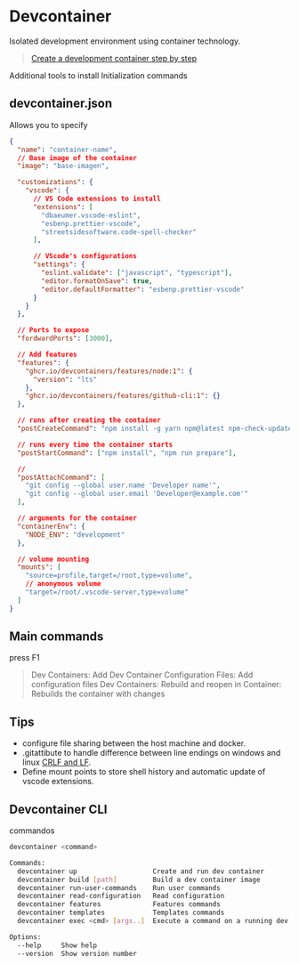 # Devcontainer

Isolated development environment using container technology.

> [Create a development container step by step](https://code.visualstudio.com/docs/devcontainers/create-dev-container)

Additional tools to install
Initialization commands

## devcontainer.json

Allows you to specify

```json
{
  "name": "container-name",
  // Base image of the container
  "image": "base-imagen",

  "customizations": {
    "vscode": {
      // VS Code extensions to install
      "extensions": [
        "dbaeumer.vscode-eslint",
        "esbenp.prettier-vscode",
        "streetsidesoftware.code-spell-checker"
      ],

      // VScode's configurations
      "settings": {
        "eslint.validate": ["javascript", "typescript"],
        "editor.formatOnSave": true,
        "editor.defaultFormatter": "esbenp.prettier-vscode"
      }
    }
  },

  // Ports to expose
  "fordwardPorts": [3000],

  // Add features
  "features": {
    "ghcr.io/devcontainers/features/node:1": {
      "version": "lts"
    },
    "ghcr.io/devcontainers/features/github-cli:1": {}
  },

  // runs after creating the container
  "postCreateCommand": "npm install -g yarn npm@latest npm-check-updates",

  // runs every time the container starts
  "postStartCommand": ["npm install", "npm run prepare"],

  //
  "postAttachCommand": [
    "git config --global user.name 'Developer name'",
    "git config --global user.email 'Developer@example.com'"
  ],

  // arguments for the container
  "containerEnv": {
    "NODE_ENV": "development"
  },

  // volume mounting
  "mounts": [
    "source=profile,target=/root,type=volume",
    // anonymous volume
    "target=/root/.vscode-server,type=volume"
  ]
}
```

## Main commands

press F1

> Dev Containers: Add Dev Container Configuration Files: Add configuration files
> Dev Containers: Rebuild and reopen in Container: Rebuilds the container with changes

## Tips

- configure file sharing between the host machine and docker.
- .gitattibute to handle difference between line endings on windows and linux [CRLF and LF](./git.md#crlf-vs-lf).
- Define mount points to store shell history and automatic update of vscode extensions.

## Devcontainer CLI

commandos

```bash
devcontainer <command>

Commands:
  devcontainer up                   Create and run dev container
  devcontainer build [path]         Build a dev container image
  devcontainer run-user-commands    Run user commands
  devcontainer read-configuration   Read configuration
  devcontainer features             Features commands
  devcontainer templates            Templates commands
  devcontainer exec <cmd> [args..]  Execute a command on a running dev container

Options:
  --help     Show help                                                 [boolean]
  --version  Show version number                                       [boolean]
```
